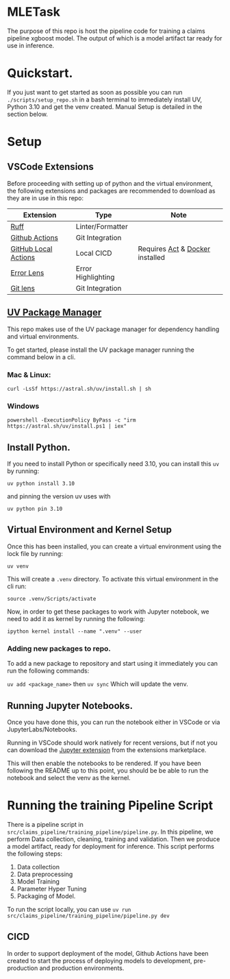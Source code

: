 # MLETask
The purpose of this repo is host the pipeline code for training a claims pipeline xgboost model. The output of which is a model artifact tar ready for use in inference.

# Quickstart.

If you just want to get started as soon as possible you can run `./scripts/setup_repo.sh` in a bash terminal to immediately install UV, Python 3.10 and get the venv created. 
Manual Setup is detailed in the section below.

# Setup
## VSCode Extensions
Before proceeding with setting up of python and the virtual environment, the following extensions and packages are recommended to download as they are in use in this repo:

| Extension    | Type | Note |
| -------- | ------- | ------|
| [Ruff](https://marketplace.visualstudio.com/items?itemName=charliermarsh.ruff)| Linter/Formatter    |   |
| [Github Actions](https://marketplace.visualstudio.com/items?itemName=GitHub.vscode-github-actions)  | Git Integration    |   |
| [GitHub Local Actions](https://marketplace.visualstudio.com/items?itemName=SanjulaGanepola.github-local-actions) | Local CICD     |  Requires [Act](https://github.com/nektos/act) & [Docker](https://www.docker.com/) installed |
| [Error Lens](https://marketplace.visualstudio.com/items?itemName=usernamehw.errorlens)    | Error Highlighting    |    |
| [Git lens](https://marketplace.visualstudio.com/items?itemName=eamodio.gitlens)   | Git Integration    |    |


## [UV Package Manager](https://docs.astral.sh/uv/pip/environments/)
This repo makes use of the UV package manager for dependency handling and virtual environments. 

To get started, please install the UV package manager running the command below in a cli.
### Mac & Linux:
`curl -LsSf https://astral.sh/uv/install.sh | sh`
### Windows
`powershell -ExecutionPolicy ByPass -c "irm https://astral.sh/uv/install.ps1 | iex"`


## Install Python.

If you need to install Python or specifically need 3.10, you can install this `uv` by running:

`uv python install 3.10`

and pinning the version uv uses with

`uv python pin 3.10`

## Virtual Environment and Kernel Setup
Once this has been installed, you can create a virtual environment using the lock file by running:

`uv venv`

This will create a `.venv` directory. To activate this virtual environment in the cli run:

`source .venv/Scripts/activate`

Now, in order to get these packages to work with Jupyter notebook, we need to add it as kernel by running the following:

`ipython kernel install --name ".venv" --user`

### Adding new packages to repo.
To add a new package to repository and start using it immediately you can run the following commands:

`uv add <package_name>` 
then
`uv sync` 
Which will update the venv.

## Running Jupyter Notebooks.

Once you have done this, you can run the notebook either in VSCode or via JupyterLabs/Notebooks.

Running in VSCode should work natively for recent versions, but if not you can download the [Jupyter extension](https://marketplace.visualstudio.com/items?itemName=ms-toolsai.jupyter) from the extensions marketplace.

This will then enable the notebooks to be rendered. If you have been following the README up to this point, you should be be able to run the notebook and select the venv as the kernel.

# Running the training Pipeline Script

There is a pipeline script in `src/claims_pipeline/training_pipeline/pipeline.py`. In this pipeline, we perform Data collection, cleaning, training and validation. Then we produce a model artifact, ready for deployment for inference.
This script performs the following steps:
1. Data collection
2. Data preprocessing
3. Model Training
4. Parameter Hyper Tuning
5. Packaging of Model.

To run the script locally, you can use `uv run src/claims_pipeline/training_pipeline/pipeline.py dev`



## CICD
In order to support deployment of the model, Github Actions have been created to start the process of deploying models to development, pre-production and production environments.